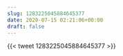 ```yaml
---
slug: 1283225045884645377
date: 2020-07-15 02:21:06+00:00
draft: false
---
```


{{< tweet 1283225045884645377 >}}
